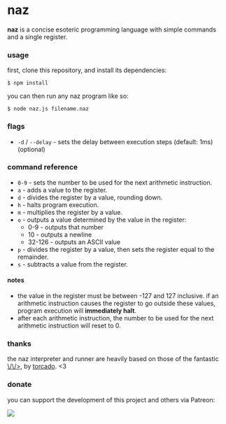 # naz
**naz** is a concise esoteric programming language with simple commands and a single register.

### usage
first, clone this repository, and install its dependencies:

```
$ npm install
```

you can then run any naz program like so:

```
$ node naz.js filename.naz
```

### flags
- `-d` / `--delay` - sets the delay between execution steps (default: 1ms) (optional)

### command reference
- `0-9` - sets the number to be used for the next arithmetic instruction.
- `a` - adds a value to the register.
- `d` - divides the register by a value, rounding down.
- `h` - halts program execution.
- `m` - multiplies the register by a value.
- `o` - outputs a value determined by the value in the register:
  - 0-9 - outputs that number
  - 10 - outputs a newline
  - 32-126 - outputs an ASCII value
- `p` - divides the register by a value, then sets the register equal to the remainder.
- `s` - subtracts a value from the register.

#### notes
- the value in the register must be between -127 and 127 inclusive. if an arithmetic instruction causes the register to go outside these values, program execution will **immediately halt**.
- after each arithmetic instruction, the number to be used for the next arithmetic instruction will reset to 0.

### thanks
the naz interpreter and runner are heavily based on those of the fantastic [\\/\\/>](https://github.com/torcado194/worm), by [torcado](https://github.com/torcado194). <3

### donate
you can support the development of this project and others via Patreon:

<a href="https://patreon.com/sporeball"><img src="https://img.shields.io/endpoint.svg?url=https%3A%2F%2Fshieldsio-patreon.herokuapp.com%2Fsporeball%2Fpledgesssss&style=for-the-badge" /></a>
